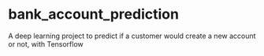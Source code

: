 # bank_account_prediction
A deep learning project to predict if a customer would create a new account or not, with Tensorflow
